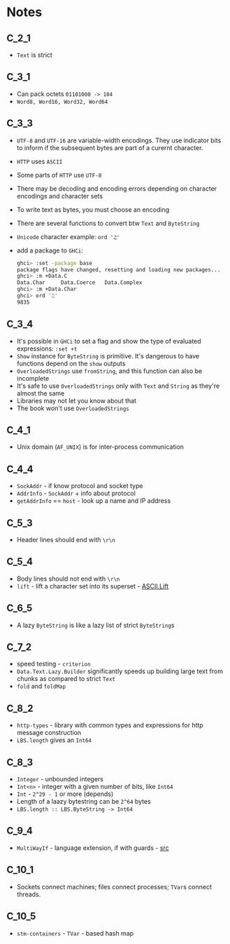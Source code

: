 # Notes

## C_2_1

- `Text` is strict

## C_3_1

- Can pack octets `01101000 -> 104`
- `Word8, Word16, Word32, Word64`

## C_3_3

- `UTF-8` and `UTF-16` are variable-width encodings. They use indicator bits to inform if the subsequent bytes are part of a curernt character.
- `HTTP` uses `ASCII`
- Some parts of `HTTP` use `UTF-8`
- There may be decoding and encoding errors depending on character encodings and character sets
- To write text as bytes, you must choose an encoding
- There are several functions to convert btw `Text` and `ByteString`
- `Unicode` character example: `ord '♫'`
- add a package to `GHCi`:

    ```sh
    ghci> :set -package base
    package flags have changed, resetting and loading new packages...
    ghci> :m +Data.C
    Data.Char     Data.Coerce   Data.Complex
    ghci> :m +Data.Char
    ghci> ord '♫'
    9835
    ```

## C_3_4

- It's possible in `GHCi` to set a flag and show the type of evaluated expressions: `:set +t`
- `Show` instance for `ByteString` is primitive. It's dangerous to have functions depend on the `show` outputs
- `OverloadedStrings` use `fromString`, and this function can also be incomplete
- It's safe to use `OverloadedStrings` only with `Text` and `String` as they're almost the same
- Libraries may not let you know about that
- The book won't use `OverloadedStrings`

## C_4_1

- Unix domain (`AF_UNIX`) is for inter-process communication

## C_4_4

- `SockAddr` - if know protocol and socket type
- `AddrInfo` - `SockAddr` + info about protocol
- `getAddrInfo` == `host` - look up a name and IP address

## C_5_3

- Header lines should end with `\r\n`

## C_5_4

- Body lines should not end with `\r\n`
- `lift` - lift a character set into its superset - [ASCII.Lift](https://hackage.haskell.org/package/ascii-superset-1.0.1.13/docs/ASCII-Lift.html)

## C_6_5

- A lazy `ByteString` is like a lazy list of strict `ByteString`s

## C_7_2

- speed testing - `criterion`
- `Data.Text.Lazy.Builder` significantly speeds up building large text from chunks as compared to strict `Text`
- `fold` and `foldMap`

## C_8_2

- `http-types` - library with common types and expressions for http message construction
- `LBS.length` gives an `Int64`

## C_8_3

- `Integer` - unbounded integers
- `Int<n>` - integer with a given number of bits, like `Int64`
- `Int` - `2^29 - 1` or more (depends)
- Length of a laazy bytestring can be `2^64` bytes
- `LBS.length :: LBS.ByteString -> Int64`

## C_9_4

- `MultiWayIf` - language extension, if with guards - [src](https://ghc.gitlab.haskell.org/ghc/doc/users_guide/exts/multiway_if.html)

## C_10_1

- Sockets connect machines; files connect processes; `TVar`s connect threads.

## C_10_5 

- `stm-containers` - `TVar` - based hash map
